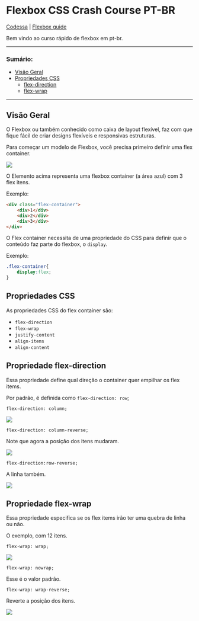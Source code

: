 # Flexbox CSS Crash Course PT-BR

[Codessa](http://codessa.com.br) | [Flexbox guide](https://www.w3schools.com/css/css3_flexbox.asp)

Bem vindo ao curso rápido de flexbox em pt-br.

------

### Sumário:

- [Visão Geral](#visão-geral)
- [Propriedades CSS](#propriedades-css)
  - [flex-direction](#propriedade-flex-direction)
  - [flex-wrap](#propriedade-flex-wrap)

------

## Visão Geral

O Flexbox ou também conhecido como caixa de layout flexível, faz com que fique fácil de criar designs flexíveis e responsivas estruturas. 

Para começar um modelo de Flexbox, você precisa primeiro definir uma flex container.

![](https://github.com/drelocatelli/crashCourses/blob/master/flexbox/images/1.PNG)

O Elemento acima representa uma flexbox container (a área azul) com 3 flex itens.

Exemplo:

```html
<div class="flex-container">
    <div>1</div>
    <div>2</div>
    <div>3</div>
</div>
```

O Flex container necessita de uma propriedade do CSS para definir que o conteúdo faz parte do flexbox, o `display`.

Exemplo:

```css
.flex-container{
    display:flex;
}
```

## Propriedades CSS

As propriedades CSS do flex container são:

- `flex-direction`
- `flex-wrap`
- `justify-content`
- `align-items`
- `align-content`

## Propriedade flex-direction

Essa propriedade define qual direção o container quer empilhar os flex items.

Por padrão, é definida como `flex-direction: row`;

 `flex-direction: column;`

![](https://github.com/drelocatelli/crashCourses/blob/master/flexbox/images/3.PNG)

`flex-direction: column-reverse;`

Note que agora a posição dos itens mudaram.

![](https://github.com/drelocatelli/crashCourses/blob/master/flexbox/images/4.PNG)

`flex-direction:row-reverse;`

A linha também.

![](https://github.com/drelocatelli/crashCourses/blob/master/flexbox/images/5.PNG)

## Propriedade flex-wrap

Essa propriedade especifica se os flex items irão ter uma quebra de linha ou não.

O exemplo, com 12 itens.

`flex-wrap: wrap;`

![](https://github.com/drelocatelli/crashCourses/blob/master/flexbox/images/6.PNG)

`flex-wrap: nowrap;`

Esse é o valor padrão.

`flex-wrap: wrap-reverse;`

Reverte a posição dos itens.

![](https://github.com/drelocatelli/crashCourses/blob/master/flexbox/images/7.PNG)
